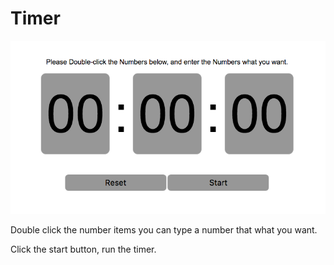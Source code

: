 Timer
=
[![Timer](https://raw.githubusercontent.com/simonchenxy/timer/gh-pages/overview.png)](http://simonchenxy.github.io/timer/)

Double click the number items you can type a number that what you want.

Click the start button, run the timer.
